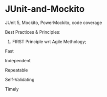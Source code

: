 # JUnit-and-Mockito
JUnit 5, Mockito, PowerMockito, code coverage

Best Practices & Principles:

1. FIRST Principle wrt Agile Methology;

Fast

Independent

Repeatable

Self-Validating

Timely
